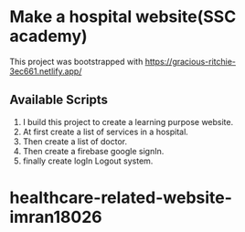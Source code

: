 # Make a hospital website(SSC academy)

This project was bootstrapped with https://gracious-ritchie-3ec661.netlify.app/

## Available Scripts

1.  I build this project to create a learning purpose website.
2.  At first create a list of services in a hospital.
3.  Then create a list of doctor.
4.  Then create a firebase google signIn.
5.  finally create logIn Logout system.
# healthcare-related-website-imran18026
